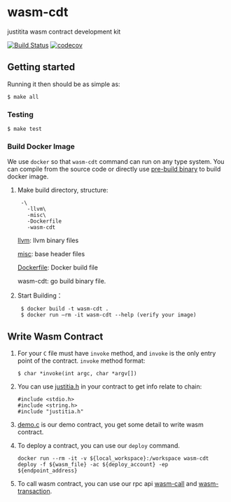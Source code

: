 # wasm-cdt

justitita wasm contract development kit

[![Build Status](https://circleci.com/gh/DSiSc/wasm-cdt/tree/master.svg?style=shield)](https://circleci.com/gh/DSiSc/wasm-cdt/tree/master)
[![codecov](https://codecov.io/gh/DSiSc/wasm-cdt/branch/master/graph/badge.svg)](https://codecov.io/gh/DSiSc/wasm-cdt)

## Getting started

Running it then should be as simple as:

```
$ make all
```

### Testing

```
$ make test
```

### Build Docker Image
We use `docker` so that `wasm-cdt` command can run on any type system. You can compile from the source code or directly use [pre-build binary](https://github.com/DSiSc/wasm-cdt/releases/download/v0.1/wasm-build.7z) to build docker image.

1. Make build directory, structure:
    ```
     -\
       -llvm\
       -misc\
       -Dockerfile
       -wasm-cdt
    ```
    
    [llvm](https://github.com/DSiSc/wasm-cdt/tree/master/llvm): llvm binary files
    
    [misc](https://github.com/DSiSc/wasm-cdt/tree/master/misc): base header files
    
    [Dockerfile](https://github.com/DSiSc/wasm-cdt/blob/master/Dockerfile): Docker build file
    
    wasm-cdt: go build binary file.

2. Start Building：
    ```
     $ docker build -t wasm-cdt .
     $ docker run –rm -it wasm-cdt --help (verify your image)
    ```

## Write Wasm Contract

1. For your `C` file must have `invoke` method, and `invoke` is the only entry point of the contract. `invoke` method format:
    
    ```
    $ char *invoke(int argc, char *argv[])
    ```

2. You can use [justitia.h](https://github.com/DSiSc/wasm-cdt/blob/master/misc/include/justitia/justitia.h) in your contract to get info relate to chain:
    
    ```
    #include <stdio.h>
    #include <string.h>
    #include "justitia.h"
    ```

3. [demo.c](https://github.com/DSiSc/wasm-cdt/blob/master/example/contract.c) is our demo contract, you get some detail to write wasm contract.

4. To deploy a contract, you can use our `deploy` command.
    
    ```
    docker run --rm -it -v ${local_workspace}:/workspace wasm-cdt deploy -f ${wasm_file} -ac ${deploy_account} -ep ${endpoint_address}
    ```

5. To call wasm contract, you can use our rpc api [wasm-call](https://dsisc.github.io/slate/#wasmcall) and [wasm-transaction](https://dsisc.github.io/slate/#sendwasmtransaction).